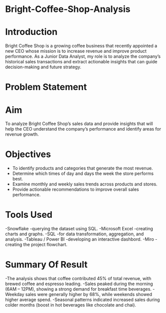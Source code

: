 # Bright-Coffee-Shop-Analysis
# Introduction
Bright Coffee Shop is a growing coffee business that recently appointed a new CEO whose mission is to increase revenue and improve product performance. As a Junior Data Analyst, my role is to analyze the company’s historical sales transactions and extract actionable insights that can guide decision-making and future strategy.

# Problem Statement

# Aim
To analyze Bright Coffee Shop’s sales data and provide insights that will help the CEO understand the company’s performance and identify areas for revenue growth.

# Objectives
- To identify products and categories that generate the most revenue.
-	Determine which times of day and days the week the store performs best.
-	Examine monthly and weekly sales trends across products and stores.
-	Provide actionable recommendations to improve overall sales performance.

# Tools Used
-Snowflake 
  -querying the dataset using SQL.
-Microsoft Excel 
  -creating charts and graphs.
-SQL 
  -for data transformation, aggregation, and analysis.
-Tableau / Power BI 
  -developing an interactive dashbord.
-Miro 
  -creating the project flowchart.

 # Summary Of Result
-The analysis shows that coffee contributed 45% of total revenue, with brewed coffee and espresso leading.
-Sales peaked during the morning (6AM – 12PM), showing a strong demand for breakfast time beverages.
-Weekday sales were generally higher by 68%, while weekends showed higher average spend.
-Seasonal patterns indicated increased sales during colder months (boost in hot beverages like chocolate and chai).





